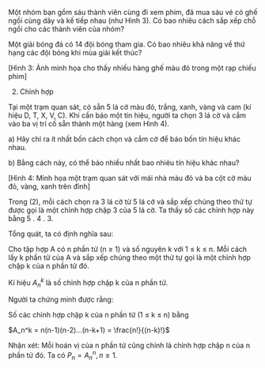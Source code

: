 Một nhóm bạn gồm sáu thành viên cùng đi xem phim, đã mua sáu vé có ghế ngồi cùng dãy và kế tiếp nhau (như Hình 3). Có bao nhiêu cách sắp xếp chỗ ngồi cho các thành viên của nhóm?

Một giải bóng đá có 14 đội bóng tham gia. Có bao nhiêu khả năng về thứ hạng các đội bóng khi mùa giải kết thúc?

[Hình 3: Ảnh minh họa cho thấy nhiều hàng ghế màu đỏ trong một rạp chiếu phim]

2. Chỉnh hợp

Tại một trạm quan sát, có sẵn 5 lá cờ màu đỏ, trắng, xanh, vàng và cam (kí hiệu D, T, X, V, C). Khi cần báo một tín hiệu, người ta chọn 3 lá cờ và cắm vào ba vị trí cố sẵn thành một hàng (xem Hình 4).

a) Hãy chỉ ra ít nhất bốn cách chọn và cắm cờ để báo bốn tín hiệu khác nhau.

b) Bằng cách này, có thể báo nhiều nhất bao nhiêu tín hiệu khác nhau?

[Hình 4: Minh họa một trạm quan sát với mái nhà màu đỏ và ba cột cờ màu đỏ, vàng, xanh trên đỉnh]

Trong (2), mỗi cách chọn ra 3 lá cờ từ 5 lá cờ và sắp xếp chúng theo thứ tự được gọi là một chỉnh hợp chập 3 của 5 lá cờ. Ta thấy số các chỉnh hợp này bằng 5 . 4 . 3.

Tổng quát, ta có định nghĩa sau:

Cho tập hợp A có n phần tử (n ≥ 1) và số nguyên k với 1 ≤ k ≤ n.
Mỗi cách lấy k phần tử của A và sắp xếp chúng theo một thứ tự gọi là một chỉnh hợp chập k của n phần tử đó.

Kí hiệu $A_n^k$ là số chỉnh hợp chập k của n phần tử.

Người ta chứng minh được rằng:

Số các chỉnh hợp chập k của n phần tử (1 ≤ k ≤ n) bằng

$A_n^k = n(n-1)(n-2)...(n-k+1) = \frac{n!}{(n-k)!}$

Nhận xét: Mỗi hoán vị của n phần tử cũng chính là chỉnh hợp chập n của n phần tử đó.
Ta có $P_n = A_n^n, n ≥ 1$.